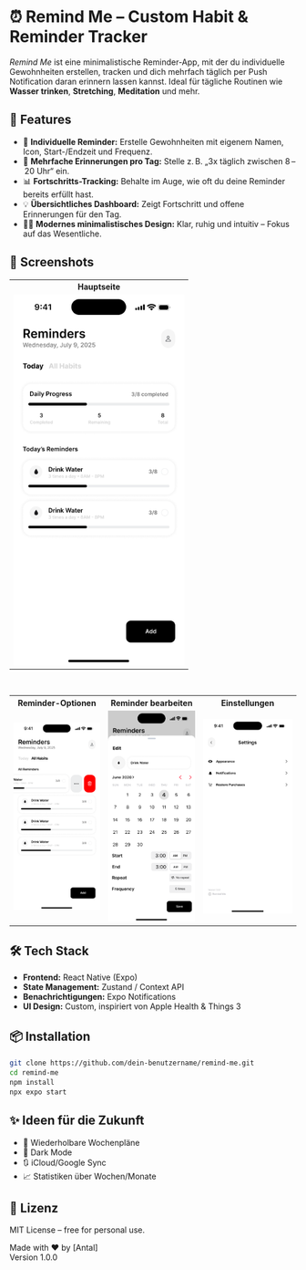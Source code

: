 # ⏰ Remind Me – Custom Habit & Reminder Tracker

_Remind Me_ ist eine minimalistische Reminder-App, mit der du individuelle Gewohnheiten erstellen, tracken und dich mehrfach täglich per Push Notification daran erinnern lassen kannst. Ideal für tägliche Routinen wie **Wasser trinken**, **Stretching**, **Meditation** und mehr.

## 🧠 Features

- 🎯 **Individuelle Reminder:** Erstelle Gewohnheiten mit eigenem Namen, Icon, Start-/Endzeit und Frequenz.
- 🔔 **Mehrfache Erinnerungen pro Tag:** Stelle z. B. „3x täglich zwischen 8 – 20 Uhr“ ein.
- 📊 **Fortschritts-Tracking:** Behalte im Auge, wie oft du deine Reminder bereits erfüllt hast.
- 💡 **Übersichtliches Dashboard:** Zeigt Fortschritt und offene Erinnerungen für den Tag.
- 🧘‍♂️ **Modernes minimalistisches Design:** Klar, ruhig und intuitiv – Fokus auf das Wesentliche.



## 📸 Screenshots

<table align="center">
  <tr>
    <th align="center">Hauptseite</th>
  </tr>
  <tr>
    <td align="center">
      <img src="assets/screens/iPhone%2014%20&%2015%20Pro%20-%201.png" alt="Main Page" width="300"/>
    </td>
  </tr>
</table>

<br/>

<table align="center">
  <tr>
    <th align="center">Reminder-Optionen</th>
    <th align="center">Reminder bearbeiten</th>
    <th align="center">Einstellungen</th>
  </tr>
  <tr>
    <td align="center">
      <img src="assets/screens/iPhone%2014%20&%2015%20Pro%20-%203.png" alt="Options for Reminder" width="180"/>
    </td>
    <td align="center">
      <img src="assets/screens/iPhone%2014%20&%2015%20Pro%20-%204.png" alt="Edit Reminder" width="180"/>
    </td>
    <td align="center">
      <img src="assets/screens/iPhone%2014%20&%2015%20Pro%20-%208.png" alt="Settings" width="180"/>
    </td>
  </tr>
</table>



## 🛠️ Tech Stack

- **Frontend:** React Native (Expo)
- **State Management:** Zustand / Context API
- **Benachrichtigungen:** Expo Notifications
- **UI Design:** Custom, inspiriert von Apple Health & Things 3



## 📦 Installation

```bash
git clone https://github.com/dein-benutzername/remind-me.git
cd remind-me
npm install
npx expo start
```



## ✨ Ideen für die Zukunft

- 🔁 Wiederholbare Wochenpläne  
- 🌙 Dark Mode  
- 🔃 iCloud/Google Sync  
- 📈 Statistiken über Wochen/Monate



## 📄 Lizenz

MIT License – free for personal use.



Made with ❤️ by [Antal]  
Version 1.0.0
